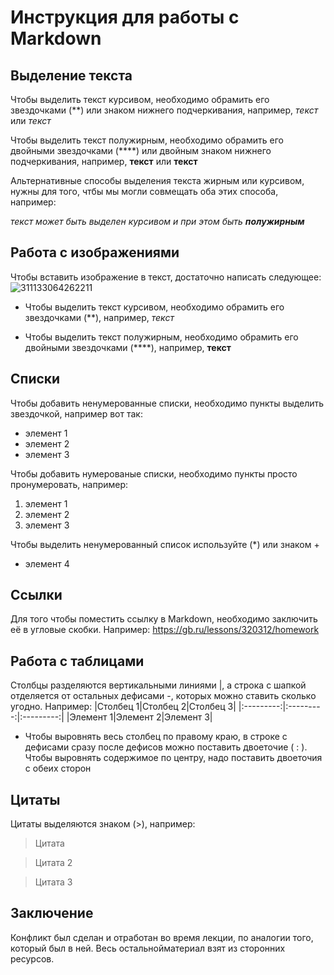 # Инструкция для работы с Markdown

## Выделение текста

Чтобы выделить текст курсивом, необходимо обрамить его звездочками (**) или знаком нижнего подчеркивания, например, *текст* или _текст_

Чтобы выделить текст полужирным, необходимо обрамить его двойными звездочками (****) или двойным знаком нижнего подчеркивания, например, **текст** или __текст__

Альтернативные способы выделения текста жирным или курсивом, нужны для того, чтбы мы могли совмещать оба этих способа, например:

_текст может быть выделен курсивом и при этом быть **полужирным**_

## Работа с изображениями

Чтобы вставить изображение в текст, достаточно написать следующее: 
![311133064262211](https://user-images.githubusercontent.com/130488379/232196977-5a081df8-e66d-4cca-b483-830531cf566f.png)

* Чтобы выделить текст курсивом, необходимо обрамить его звездочками (**), например, *текст*

* Чтобы выделить текст полужирным, необходимо обрамить его двойными звездочками (****), например, **текст**


## Списки

Чтобы добавить ненумерованные списки, необходимо пункты выделить звездочкой, например вот так:
* элемент 1
* элемент 2
* элемент 3

Чтобы добавить нумерованые списки, необходимо пункты просто пронумеровать, например:

1. элемент 1
2. элемент 2
3. элемент 3


Чтобы выделить ненумерованный список используйте (*) или знаком +
+ элемент 4

## Ссылки

Для того чтобы поместить ссылку в Markdown, необходимо заключить её в угловые скобки. Например:
<https://gb.ru/lessons/320312/homework>

## Работа с таблицами
 Столбцы разделяются вертикальными линиями |, а строка с шапкой отделяется от остальных дефисами -, которых можно ставить сколько угодно. 
Например:
|Столбец 1|Столбец 2|Столбец 3|
|:---------:|:---------:|:---------:|
|Элемент 1|Элемент 2|Элемент 3|

* Чтобы выровнять весь столбец по правому краю, в строке с дефисами сразу после дефисов можно поставить двоеточие ( : ). Чтобы выровнять содержимое по центру, надо поставить двоеточия с обеих сторон

## Цитаты

Цитаты выделяются знаком (>), например:
> Цитата

> Цитата 2

> Цитата 3

## Заключение

Конфликт был сделан и отработан во время лекции, по аналогии того, который был в ней. Весь остальнойматериал взят из сторонних ресурсов.
